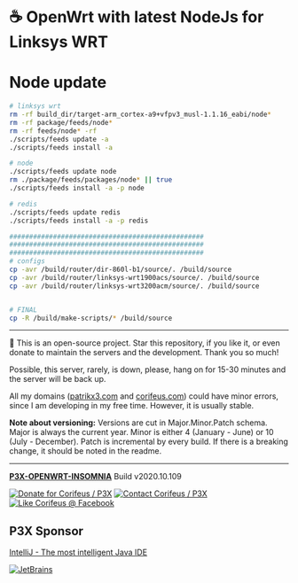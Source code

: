 [//]: #@corifeus-header

# ☕ OpenWrt with latest NodeJs for Linksys WRT

                        
[//]: #@corifeus-header:end
# Node update

```bash
# linksys wrt
rm -rf build_dir/target-arm_cortex-a9+vfpv3_musl-1.1.16_eabi/node*
rm -rf package/feeds/node*
rm -rf feeds/node* -rf
./scripts/feeds update -a
./scripts/feeds install -a

# node
./scripts/feeds update node
rm ./package/feeds/packages/node* || true
./scripts/feeds install -a -p node

# redis
./scripts/feeds update redis
./scripts/feeds install -a -p redis

#################################################
#################################################
#################################################
# configs
cp -avr /build/router/dir-860l-b1/source/. /build/source
cp -avr /build/router/linksys-wrt1900acs/source/. /build/source
cp -avr /build/router/linksys-wrt3200acm/source/. /build/source


# FINAL
cp -R /build/make-scripts/* /build/source

```
[//]: #@corifeus-footer

---

🙏 This is an open-source project. Star this repository, if you like it, or even donate to maintain the servers and the development. Thank you so much!

Possible, this server, rarely, is down, please, hang on for 15-30 minutes and the server will be back up.

All my domains ([patrikx3.com](https://patrikx3.com) and [corifeus.com](https://corifeus.com)) could have minor errors, since I am developing in my free time. However, it is usually stable.

**Note about versioning:** Versions are cut in Major.Minor.Patch schema. Major is always the current year. Minor is either 4 (January - June) or 10 (July - December). Patch is incremental by every build. If there is a breaking change, it should be noted in the readme.


---

[**P3X-OPENWRT-INSOMNIA**](https://corifeus.com/openwrt-insomnia) Build v2020.10.109

[![Donate for Corifeus / P3X](https://img.shields.io/badge/Donate-Corifeus-003087.svg)](https://www.paypal.com/cgi-bin/webscr?cmd=_s-xclick&hosted_button_id=QZVM4V6HVZJW6)  [![Contact Corifeus / P3X](https://img.shields.io/badge/Contact-P3X-ff9900.svg)](https://www.patrikx3.com/en/front/contact) [![Like Corifeus @ Facebook](https://img.shields.io/badge/LIKE-Corifeus-3b5998.svg)](https://www.facebook.com/corifeus.software)


## P3X Sponsor

[IntelliJ - The most intelligent Java IDE](https://www.jetbrains.com/?from=patrikx3)

[![JetBrains](https://cdn.corifeus.com/assets/svg/jetbrains-logo.svg)](https://www.jetbrains.com/?from=patrikx3)




[//]: #@corifeus-footer:end

